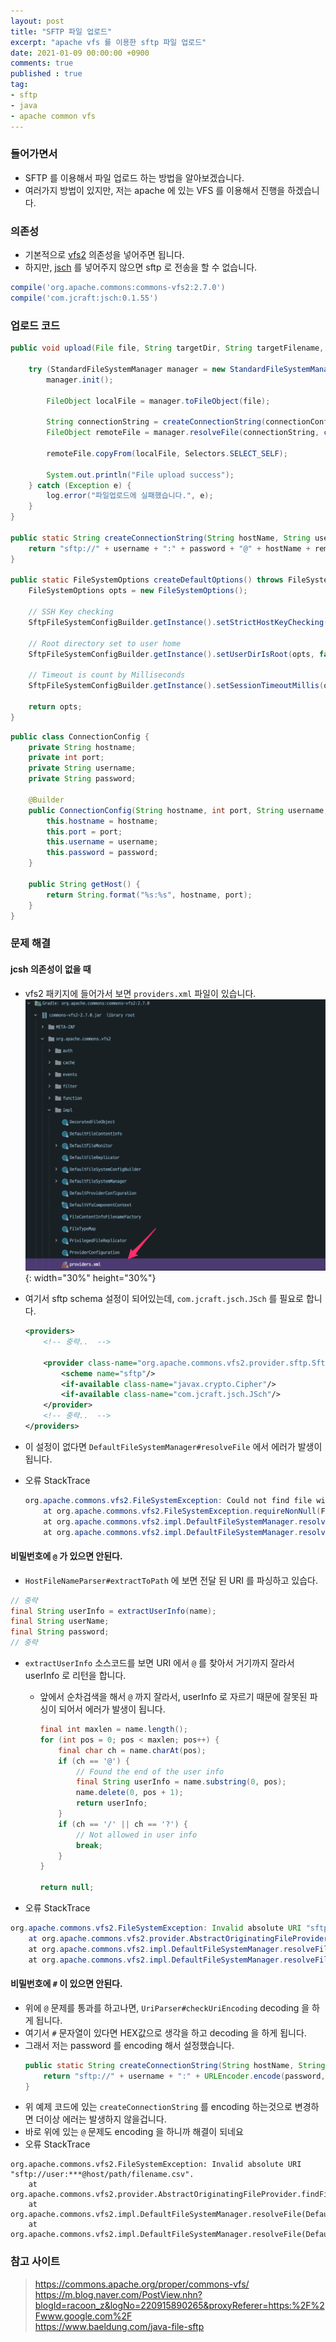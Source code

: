 ```yaml
---
layout: post
title: "SFTP 파일 업로드"
excerpt: "apache vfs 를 이용한 sftp 파일 업로드"
date: 2021-01-09 00:00:00 +0900
comments: true
published : true
tag:
- sftp
- java
- apache common vfs
---
```

### 들어가면서
* SFTP 를 이용해서 파일 업로드 하는 방법을 알아보겠습니다.
* 여러가지 방법이 있지만, 저는 apache 에 있는 VFS 를 이용해서 진행을 하겠습니다.

### 의존성
* 기본적으로 [vfs2](https://mvnrepository.com/artifact/org.apache.commons/commons-vfs2) 의존성을 넣어주면 됩니다.
* 하지만, [jsch](https://mvnrepository.com/artifact/com.jcraft/jsch) 를 넣어주지 않으면 sftp 로 전송을 할 수 없습니다.
``` groovy
compile('org.apache.commons:commons-vfs2:2.7.0')
compile('com.jcraft:jsch:0.1.55')
```

### 업로드 코드
``` java
public void upload(File file, String targetDir, String targetFilename, ConnectionConfig connectionConfig) {

    try (StandardFileSystemManager manager = new StandardFileSystemManager()) {
        manager.init();
        
        FileObject localFile = manager.toFileObject(file);
    
        String connectionString = createConnectionString(connectionConfig.getHost(), connectionConfig.getUsername(), connectionConfig.getPassword(), targetDir + "/" + targetFilename);
        FileObject remoteFile = manager.resolveFile(connectionString, createDefaultOptions());
        
        remoteFile.copyFrom(localFile, Selectors.SELECT_SELF);
    
        System.out.println("File upload success");
    } catch (Exception e) {
        log.error("파일업로드에 실패했습니다.", e);
    }
}

public static String createConnectionString(String hostName, String username, String password, String remoteFilePath) {
    return "sftp://" + username + ":" + password + "@" + hostName + remoteFilePath;
}

public static FileSystemOptions createDefaultOptions() throws FileSystemException {
    FileSystemOptions opts = new FileSystemOptions();

    // SSH Key checking
    SftpFileSystemConfigBuilder.getInstance().setStrictHostKeyChecking(opts, "no");

    // Root directory set to user home
    SftpFileSystemConfigBuilder.getInstance().setUserDirIsRoot(opts, false);

    // Timeout is count by Milliseconds
    SftpFileSystemConfigBuilder.getInstance().setSessionTimeoutMillis(opts, 10000);

    return opts;
}
```

``` java
public class ConnectionConfig {
    private String hostname;
    private int port;
    private String username;
    private String password;

    @Builder
    public ConnectionConfig(String hostname, int port, String username, String password) {
        this.hostname = hostname;
        this.port = port;
        this.username = username;
        this.password = password;
    }

    public String getHost() {
        return String.format("%s:%s", hostname, port);
    }
}
```

### 문제 해결
#### jcsh 의존성이 없을 때
* vfs2 패키지에 들어가서 보면 `providers.xml` 파일이 있습니다.
    ![providers.xml](/assets/img/posts/sftp/sftp-1.png){: width="30%" height="30%"}
* 여기서 sftp schema 설정이 되어있는데, `com.jcraft.jsch.JSch` 를 필요로 합니다.

    ``` xml
    <providers>
        <!-- 중략..  -->
    
        <provider class-name="org.apache.commons.vfs2.provider.sftp.SftpFileProvider">
            <scheme name="sftp"/>
            <if-available class-name="javax.crypto.Cipher"/>
            <if-available class-name="com.jcraft.jsch.JSch"/>
        </provider>
        <!-- 중략..  -->
    </providers>
    ```
* 이 설정이 없다면 `DefaultFileSystemManager#resolveFile` 에서 에러가 발생이 됩니다.
* 오류 StackTrace

    ``` java
    org.apache.commons.vfs2.FileSystemException: Could not find file with URI "sftp://user:***@host/path/filename.csv" because it is a relative path, and no base URI was provided.
        at org.apache.commons.vfs2.FileSystemException.requireNonNull(FileSystemException.java:87)
        at org.apache.commons.vfs2.impl.DefaultFileSystemManager.resolveFile(DefaultFileSystemManager.java:728)
        at org.apache.commons.vfs2.impl.DefaultFileSystemManager.resolveFile(DefaultFileSystemManager.java:648)
    ```

#### 비밀번호에 `@` 가 있으면 안된다. 
* `HostFileNameParser#extractToPath` 에 보면 전달 된 URI 를 파싱하고 있습다.
``` java
// 중략
final String userInfo = extractUserInfo(name);
final String userName;
final String password;
// 중략
```
* `extractUserInfo` 소스코드를 보면 URI 에서 `@` 를 찾아서 거기까지 잘라서 userInfo 로 리턴을 합니다.
    - 앞에서 순차검색을 해서 `@` 까지 잘라서, userInfo 로 자르기 때문에 잘못된 파싱이 되어서 에러가 발생이 됩니다.
  
      ``` java
      final int maxlen = name.length();
      for (int pos = 0; pos < maxlen; pos++) {
          final char ch = name.charAt(pos);
          if (ch == '@') {
              // Found the end of the user info
              final String userInfo = name.substring(0, pos);
              name.delete(0, pos + 1);
              return userInfo;
          }
          if (ch == '/' || ch == '?') {
              // Not allowed in user info
              break;
          }
      }
      
      return null;
      ```
* 오류 StackTrace
``` java
org.apache.commons.vfs2.FileSystemException: Invalid absolute URI "sftp://user:***@host/path/filename.csv".
	at org.apache.commons.vfs2.provider.AbstractOriginatingFileProvider.findFile(AbstractOriginatingFileProvider.java:52)
	at org.apache.commons.vfs2.impl.DefaultFileSystemManager.resolveFile(DefaultFileSystemManager.java:711)
	at org.apache.commons.vfs2.impl.DefaultFileSystemManager.resolveFile(DefaultFileSystemManager.java:648)
```

#### 비밀번호에 `#` 이 있으면 안된다. 
* 위에 `@` 문제를 통과를 하고나면, `UriParser#checkUriEncoding` decoding 을 하게 됩니다. 
* 여기서 `#` 문자열이 있다면 HEX값으로 생각을 하고 decoding 을 하게 됩니다. 
* 그래서 저는 password 를 encoding 해서 설정했습니다. 
    ``` java 
    public static String createConnectionString(String hostName, String username, String password, String remoteFilePath) throws UnsupportedEncodingException {
        return "sftp://" + username + ":" + URLEncoder.encode(password, StandardCharsets.UTF_8.name()) + "@" + hostName + remoteFilePath;
    }
    ```
* 위 예제 코드에 있는 `createConnectionString` 를 encoding 하는것으로 변경하면 더이상 에러는 발생하지 않을겁니다.
* 바로 위에 있는 `@` 문제도 encoding 을 하니까 해결이 되네요
* 오류 StackTrace
```
org.apache.commons.vfs2.FileSystemException: Invalid absolute URI "sftp://user:***@host/path/filename.csv".
	at org.apache.commons.vfs2.provider.AbstractOriginatingFileProvider.findFile(AbstractOriginatingFileProvider.java:52)
	at org.apache.commons.vfs2.impl.DefaultFileSystemManager.resolveFile(DefaultFileSystemManager.java:711)
	at org.apache.commons.vfs2.impl.DefaultFileSystemManager.resolveFile(DefaultFileSystemManager.java:648)
```

### 참고 사이트
> https://commons.apache.org/proper/commons-vfs/  
> https://m.blog.naver.com/PostView.nhn?blogId=racoon_z&logNo=220915890265&proxyReferer=https:%2F%2Fwww.google.com%2F  
> https://www.baeldung.com/java-file-sftp  